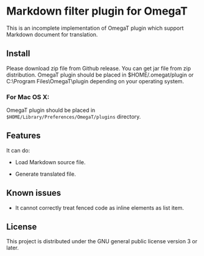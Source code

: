 # Markdown filter plugin for OmegaT

This is an incomplete implementation of OmegaT plugin which support Markdown document for translation.

## Install

Please download zip file from Github release. You can get jar file from zip distribution. OmegaT plugin should be placed in $HOME/.omegat/plugin or C:\Program Files\OmegaT\plugin depending on your operating system.

### For Mac OS X:
OmegaT plugin should be placed in `$HOME/Library/Preferences/OmegaT/plugins` directory.


## Features

It can do:

- Load Markdown source file.

- Generate translated file.


## Known issues

- It cannot correctly treat fenced code as inline elements as list item.

## License

This project is distributed under the GNU general public license version 3 or later.


